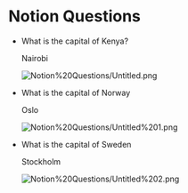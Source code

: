 # Notion Questions

- What is the capital of Kenya?

  Nairobi

  ![Notion%20Questions/Untitled.png](Notion%20Questions/Untitled.png)

- What is the capital of Norway

  Oslo

  ![Notion%20Questions/Untitled%201.png](Notion%20Questions/Untitled%201.png)

- What is the capital of Sweden

  Stockholm

  ![Notion%20Questions/Untitled%202.png](Notion%20Questions/Untitled%202.png)
